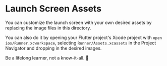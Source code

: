 # Launch Screen Assets

You can customize the launch screen with your own desired assets by replacing the image files in this directory.

You can also do it by opening your Flutter project's Xcode project with `open ios/Runner.xcworkspace`, selecting `Runner/Assets.xcassets` in the Project Navigator and dropping in the desired images.

<!-- INSPIRATIONAL_QUOTE_START -->
Be a lifelong learner, not a know-it-all.
🐶
<!-- INSPIRATIONAL_QUOTE_END -->
